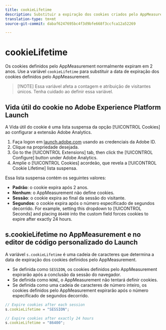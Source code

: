 ```yaml
---
title: cookieLifetime
description: Substituir a expiração dos cookies criados pelo AppMeasurement.
translation-type: tm+mt
source-git-commit: dabaf6247695bc4f3d9bfe668f3ccfca12a52269

---
```



# cookieLifetime

Os cookies definidos pelo AppMeasurement normalmente expiram em 2 anos. Use a variável `cookieLifetime` para substituir a data de expiração dos cookies definidos pelo AppMeasurement.

>[!NOTE] Essa variável afeta a contagem e atribuição de visitantes únicos. Tenha cuidado ao definir essa variável.

## Vida útil do cookie no Adobe Experience Platform Launch

A Vida útil do cookie é uma lista suspensa da opção [!UICONTROL Cookies] ao configurar a extensão Adobe Analytics.

1. Faça logon em [launch.adobe.com](https://launch.adobe.com) usando as credenciais da Adobe ID.
2. Clique na propriedade desejada.
3. Go to the [!UICONTROL Extensions] tab, then click the [!UICONTROL Configure] button under Adobe Analytics.
4. Amplie o [!UICONTROL Cookies] acordeão, que revela a [!UICONTROL Cookie Lifetime] lista suspensa.

Essa lista suspensa contém os seguintes valores:

* **Padrão**: o cookie expira após 2 anos.
* **Nenhum**: o AppMeasurement não define cookies.
* **Sessão**: o cookie expira ao final da sessão do visitante.
* **Segundos**: o cookie expira após o número especificado de segundos decorrido. For example, setting this dropdown to [!UICONTROL Seconds] and placing `86400` into the custom field forces cookies to expire after exactly 24 hours.

## s.cookieLifetime no AppMeasurement e no editor de código personalizado do Launch

A variável `s.cookieLifetime` é uma cadeia de caracteres que determina a data de expiração dos cookies definidos pelo AppMeasurement.

* Se definida como `SESSION`, os cookies definidos pelo AppMeasurement expirarão após a conclusão da sessão do navegador.
* Se definida como `NONE`, o AppMeasurement não tentará definir cookies.
* Se definida como uma cadeia de caracteres de número inteiro, os cookies definidos pelo AppMeasurement expirarão após o número especificado de segundos decorrido.

```js
// Expire cookies after each session
s.cookieLifetime = "SESSION";

// Expire cookies after exactly 24 hours
s.cookieLifetime = "86400";

